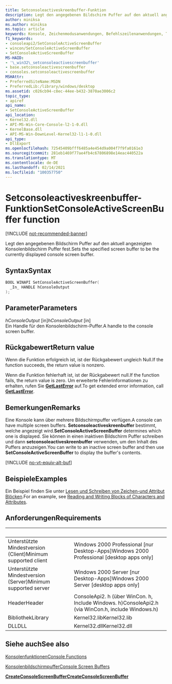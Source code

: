 ```yaml
---
title: Setconsoleactiveskreenbuffer-Funktion
description: Legt den angegebenen Bildschirm Puffer auf den aktuell angezeigten Konsolenbildschirm Puffer fest.
author: miniksa
ms.author: miniksa
ms.topic: article
keywords: Konsole, Zeichenmodusanwendungen, Befehlszeilenanwendungen, Terminalanwendungen, Konsolen-API
f1_keywords:
- consoleapi2/SetConsoleActiveScreenBuffer
- wincon/SetConsoleActiveScreenBuffer
- SetConsoleActiveScreenBuffer
MS-HAID:
- '\_win32\_setconsoleactivescreenbuffer'
- base.setconsoleactivescreenbuffer
- consoles.setconsoleactivescreenbuffer
MSHAttr:
- PreferredSiteName:MSDN
- PreferredLib:/library/windows/desktop
ms.assetid: c026cb94-c8ec-44ee-b432-3870ae3006c2
topic_type:
- apiref
api_name:
- SetConsoleActiveScreenBuffer
api_location:
- Kernel32.dll
- API-MS-Win-Core-Console-l2-1-0.dll
- KernelBase.dll
- API-MS-Win-DownLevel-Kernel32-l1-1-0.dll
api_type:
- DllExport
ms.openlocfilehash: 72545409bfff6485a4e454d9a004f7f9fa0161e3
ms.sourcegitcommit: 281eb1469f77ae4fb4c67806898e14eac440522a
ms.translationtype: MT
ms.contentlocale: de-DE
ms.lasthandoff: 02/14/2021
ms.locfileid: "100357750"
---
```

# <a name="setconsoleactivescreenbuffer-function"></a><span data-ttu-id="88382-104">Setconsoleactiveskreenbuffer-Funktion</span><span class="sxs-lookup"><span data-stu-id="88382-104">SetConsoleActiveScreenBuffer function</span></span>

[!INCLUDE [not-recommended-banner](./includes/not-recommended-banner.md)]

<span data-ttu-id="88382-105">Legt den angegebenen Bildschirm Puffer auf den aktuell angezeigten Konsolenbildschirm Puffer fest.</span><span class="sxs-lookup"><span data-stu-id="88382-105">Sets the specified screen buffer to be the currently displayed console screen buffer.</span></span>

## <a name="syntax"></a><span data-ttu-id="88382-106">Syntax</span><span class="sxs-lookup"><span data-stu-id="88382-106">Syntax</span></span>

```C
BOOL WINAPI SetConsoleActiveScreenBuffer(
  _In_ HANDLE hConsoleOutput
);
```

## <a name="parameters"></a><span data-ttu-id="88382-107">Parameter</span><span class="sxs-lookup"><span data-stu-id="88382-107">Parameters</span></span>

<span data-ttu-id="88382-108">*hConsoleOutput* \[in\]</span><span class="sxs-lookup"><span data-stu-id="88382-108">*hConsoleOutput* \[in\]</span></span>  
<span data-ttu-id="88382-109">Ein Handle für den Konsolenbildschirm-Puffer.</span><span class="sxs-lookup"><span data-stu-id="88382-109">A handle to the console screen buffer.</span></span>

## <a name="return-value"></a><span data-ttu-id="88382-110">Rückgabewert</span><span class="sxs-lookup"><span data-stu-id="88382-110">Return value</span></span>

<span data-ttu-id="88382-111">Wenn die Funktion erfolgreich ist, ist der Rückgabewert ungleich Null.</span><span class="sxs-lookup"><span data-stu-id="88382-111">If the function succeeds, the return value is nonzero.</span></span>

<span data-ttu-id="88382-112">Wenn die Funktion fehlerhaft ist, ist der Rückgabewert null.</span><span class="sxs-lookup"><span data-stu-id="88382-112">If the function fails, the return value is zero.</span></span> <span data-ttu-id="88382-113">Um erweiterte Fehlerinformationen zu erhalten, rufen Sie [**GetLastError**](/windows/win32/api/errhandlingapi/nf-errhandlingapi-getlasterror) auf.</span><span class="sxs-lookup"><span data-stu-id="88382-113">To get extended error information, call [**GetLastError**](/windows/win32/api/errhandlingapi/nf-errhandlingapi-getlasterror).</span></span>

## <a name="remarks"></a><span data-ttu-id="88382-114">Bemerkungen</span><span class="sxs-lookup"><span data-stu-id="88382-114">Remarks</span></span>

<span data-ttu-id="88382-115">Eine Konsole kann über mehrere Bildschirmpuffer verfügen.</span><span class="sxs-lookup"><span data-stu-id="88382-115">A console can have multiple screen buffers.</span></span> <span data-ttu-id="88382-116">**Setconsoleactiveskreenbuffer** bestimmt, welche angezeigt wird.</span><span class="sxs-lookup"><span data-stu-id="88382-116">**SetConsoleActiveScreenBuffer** determines which one is displayed.</span></span> <span data-ttu-id="88382-117">Sie können in einen inaktiven Bildschirm Puffer schreiben und dann **setconsoleactiveskreenbuffer** verwenden, um den Inhalt des Puffers anzuzeigen.</span><span class="sxs-lookup"><span data-stu-id="88382-117">You can write to an inactive screen buffer and then use **SetConsoleActiveScreenBuffer** to display the buffer's contents.</span></span>

[!INCLUDE [no-vt-equiv-alt-buf](./includes/no-vt-equiv-alt-buf.md)]

## <a name="examples"></a><span data-ttu-id="88382-118">Beispiele</span><span class="sxs-lookup"><span data-stu-id="88382-118">Examples</span></span>

<span data-ttu-id="88382-119">Ein Beispiel finden Sie unter [Lesen und Schreiben von Zeichen-und Attribut Blöcken](reading-and-writing-blocks-of-characters-and-attributes.md).</span><span class="sxs-lookup"><span data-stu-id="88382-119">For an example, see [Reading and Writing Blocks of Characters and Attributes](reading-and-writing-blocks-of-characters-and-attributes.md).</span></span>

## <a name="requirements"></a><span data-ttu-id="88382-120">Anforderungen</span><span class="sxs-lookup"><span data-stu-id="88382-120">Requirements</span></span>

| &nbsp; | &nbsp; |
|-|-|
| <span data-ttu-id="88382-121">Unterstützte Mindestversion (Client)</span><span class="sxs-lookup"><span data-stu-id="88382-121">Minimum supported client</span></span> | <span data-ttu-id="88382-122">Windows 2000 Professional \[nur Desktop-Apps\]</span><span class="sxs-lookup"><span data-stu-id="88382-122">Windows 2000 Professional \[desktop apps only\]</span></span> |
| <span data-ttu-id="88382-123">Unterstützte Mindestversion (Server)</span><span class="sxs-lookup"><span data-stu-id="88382-123">Minimum supported server</span></span> | <span data-ttu-id="88382-124">Windows 2000 Server \[nur Desktop-Apps\]</span><span class="sxs-lookup"><span data-stu-id="88382-124">Windows 2000 Server \[desktop apps only\]</span></span> |
| <span data-ttu-id="88382-125">Header</span><span class="sxs-lookup"><span data-stu-id="88382-125">Header</span></span> | <span data-ttu-id="88382-126">ConsoleApi2. h (über WinCon. h, Include Windows. h)</span><span class="sxs-lookup"><span data-stu-id="88382-126">ConsoleApi2.h (via WinCon.h, include Windows.h)</span></span> |
| <span data-ttu-id="88382-127">Bibliothek</span><span class="sxs-lookup"><span data-stu-id="88382-127">Library</span></span> | <span data-ttu-id="88382-128">Kernel32.lib</span><span class="sxs-lookup"><span data-stu-id="88382-128">Kernel32.lib</span></span> |
| <span data-ttu-id="88382-129">DLL</span><span class="sxs-lookup"><span data-stu-id="88382-129">DLL</span></span> | <span data-ttu-id="88382-130">Kernel32.dll</span><span class="sxs-lookup"><span data-stu-id="88382-130">Kernel32.dll</span></span> |

## <a name="see-also"></a><span data-ttu-id="88382-131">Siehe auch</span><span class="sxs-lookup"><span data-stu-id="88382-131">See also</span></span>

[<span data-ttu-id="88382-132">Konsolenfunktionen</span><span class="sxs-lookup"><span data-stu-id="88382-132">Console Functions</span></span>](console-functions.md)

[<span data-ttu-id="88382-133">Konsolenbildschirmpuffer</span><span class="sxs-lookup"><span data-stu-id="88382-133">Console Screen Buffers</span></span>](console-screen-buffers.md)

[<span data-ttu-id="88382-134">**CreateConsoleScreenBuffer**</span><span class="sxs-lookup"><span data-stu-id="88382-134">**CreateConsoleScreenBuffer**</span></span>](createconsolescreenbuffer.md)